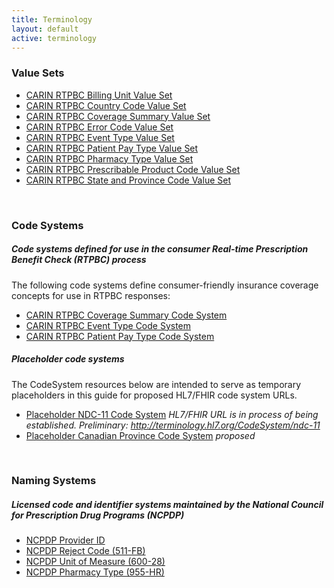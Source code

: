 ```yaml
---
title: Terminology
layout: default
active: terminology
---
```

<!-- { :.no_toc } -->
<!-- TOC  the css styling for this is \pages\assets\css\project.css under 'markdown-toc'-->
<!-- * Do not remove this line (it will not be displayed)
{:toc} -->
<!-- end TOC -->


### Value Sets

- [CARIN RTPBC Billing Unit Value Set](ValueSet-carin-rtpbc-billing-unit-value-set.html)
- [CARIN RTPBC Country Code Value Set](ValueSet-carin-rtpbc-country-code-value-set.html)
- [CARIN RTPBC Coverage Summary Value Set](ValueSet-carin-rtpbc-coverage-summary-value-set.html)
- [CARIN RTPBC Error Code Value Set](ValueSet-carin-rtpbc-error-code-value-set.html)
- [CARIN RTPBC Event Type Value Set](ValueSet-carin-rtpbc-event-type-value-set.html)
- [CARIN RTPBC Patient Pay Type Value Set](ValueSet-carin-rtpbc-patient-pay-type-value-set.html)
- [CARIN RTPBC Pharmacy Type Value Set](ValueSet-carin-rtpbc-pharmacy-type-value-set.html)
- [CARIN RTPBC Prescribable Product Code Value Set](ValueSet-carin-rtpbc-prescribable-product-code-value-set.html)
- [CARIN RTPBC State and Province Code Value Set](ValueSet-carin-rtpbc-state-and-province-code-value-set.html)

<!--  Coupon-related content is excluded from the initial IG --------------------
- [CARIN RTPBC Expanded Coverage Class Value Set](ValueSet-carin-rtpbc-expanded-coverage-class-value-set.html)
------------------------------------------------------------------------------- -->
<br>

### Code Systems

##### **Code systems defined for use in the consumer Real-time Prescription Benefit Check (RTPBC) process**
The following code systems define consumer-friendly insurance coverage concepts for use in RTPBC responses: 
- [CARIN RTPBC Coverage Summary Code System](CodeSystem-carin-rtpbc-coverage-summary-code-system.html)
- [CARIN RTPBC Event Type Code System](CodeSystem-carin-rtpbc-event-type-code-system.html)
- [CARIN RTPBC Patient Pay Type Code System](CodeSystem-carin-rtpbc-patient-pay-type-code-system.html)


##### **Placeholder code systems**
The CodeSystem resources below are intended to serve as temporary placeholders in this guide for proposed HL7/FHIR code system URLs.
- [Placeholder NDC-11 Code System](CodeSystem-placeholder-ndc-11-code-system.html) *HL7/FHIR URL is in process of being established. Preliminary: http://terminology.hl7.org/CodeSystem/ndc-11*
- [Placeholder Canadian Province Code System](CodeSystem-placeholder-canadian-province-code-system.html) *proposed*

<!--  Coupon-related content is excluded from the initial IG --------------------
- [CARIN RTPBC Coupon Coverage Class Code System](CodeSystem-carin-rtpbc-coupon-coverage-class-code-system.html)
------------------------------------------------------------------------------- -->

<br>

### Naming Systems

##### **Licensed code and identifier systems maintained by the National Council for Prescription Drug Programs (NCPDP)**
- [NCPDP Provider ID](NamingSystem-carin-rtpbc-NamingSystem-ncpdp-provider-id.html)
- [NCPDP Reject Code (511-FB)](NamingSystem-carin-rtpbc-NamingSystem-ncpdp-reject-code.html)
- [NCPDP Unit of Measure (600-28)](NamingSystem-carin-rtpbc-NamingSystem-ncpdp-unit-of-measure.html)
- [NCPDP Pharmacy Type (955-HR)](NamingSystem-carin-rtpbc-NamingSystem-ncpdp-pharmacy-type.html)


<br><br>


